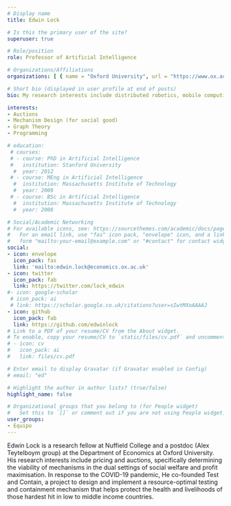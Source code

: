 ```yaml
---
# Display name
title: Edwin Lock

# Is this the primary user of the site?
superuser: true

# Role/position
role: Professor of Artificial Intelligence

# Organizations/Affiliations
organizations: [ { name = "Oxford University", url = "https://www.ox.ac.uk/", org_logo = "/static/university-of-oxford.png" } ]

# Short bio (displayed in user profile at end of posts)
bio: My research interests include distributed robotics, mobile computing and programmable matter.

interests:
- Auctions
- Mechanism Design (for social good)
- Graph Theory
- Programming

# education:
 # courses:
 # - course: PhD in Artificial Intelligence
 #   institution: Stanford University
  #  year: 2012
 # - course: MEng in Artificial Intelligence
  #  institution: Massachusetts Institute of Technology
  #  year: 2009
 # - course: BSc in Artificial Intelligence
  #  institution: Massachusetts Institute of Technology
  #  year: 2008

# Social/Academic Networking
# For available icons, see: https://sourcethemes.com/academic/docs/page-builder/#icons
#   For an email link, use "fas" icon pack, "envelope" icon, and a link in the
#   form "mailto:your-email@example.com" or "#contact" for contact widget.
social:
- icon: envelope
  icon_pack: fas
  link: 'mailto:edwin.lock@economics.ox.ac.uk'
- icon: twitter
  icon_pack: fab
  link: https://twitter.com/lock_edwin
#- icon: google-scholar
 # icon_pack: ai
 # link: https://scholar.google.co.uk/citations?user=sIwtMXoAAAAJ
- icon: github
  icon_pack: fab
  link: https://github.com/edwinlock
# Link to a PDF of your resume/CV from the About widget.
# To enable, copy your resume/CV to `static/files/cv.pdf` and uncomment the lines below.
# - icon: cv
#   icon_pack: ai
#   link: files/cv.pdf

# Enter email to display Gravatar (if Gravatar enabled in Config)
# email: "ed"

# Highlight the author in author lists? (true/false)
highlight_name: false

# Organizational groups that you belong to (for People widget)
#   Set this to `[]` or comment out if you are not using People widget.
user_groups:
- Equipo
---
```


Edwin Lock is a research fellow at Nuffield College and a postdoc (Alex Teytelboym group) at the Department of Economics at Oxford University. His research interests include pricing and auctions, specifically determining the viability of mechanisms in the dual settings of social welfare and profit maximisation. In response to the COVID-19 pandemic, He co-founded Test and Contain, a project to design and implement a resource-optimal testing and containment mechanism that helps protect the health and livelihoods of those hardest hit in low to middle income countries.